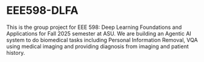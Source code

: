 # EEE598-DLFA
This is the group project for EEE 598: Deep Learning Foundations and Applications for Fall 2025 semester at ASU. We are building an Agentic AI system to do biomedical tasks including Personal Information Removal, VQA using medical imaging and providing diagnosis from imaging and patient history.
